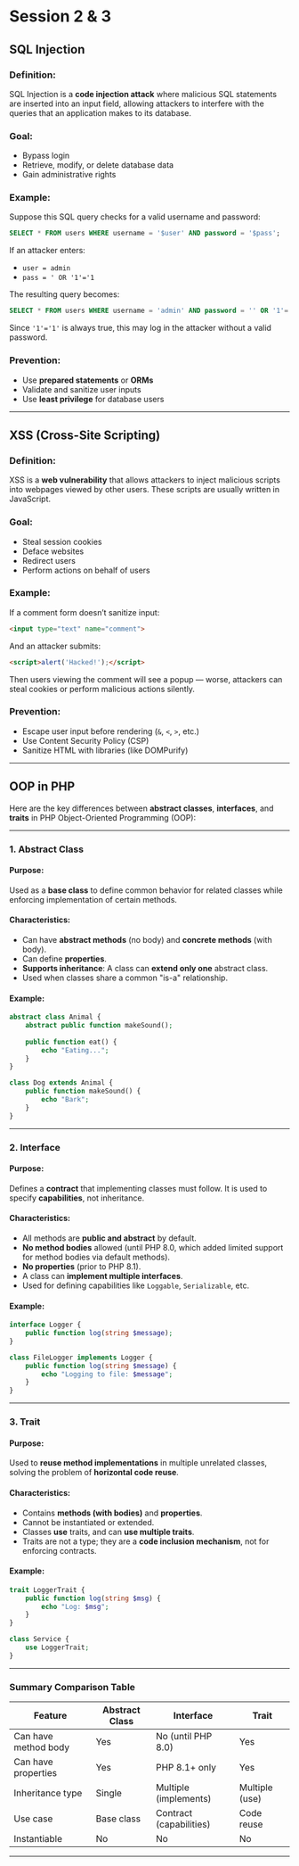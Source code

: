 # Session 2 & 3

## **SQL Injection**

###  **Definition:**

SQL Injection is a **code injection attack** where malicious SQL statements are inserted into an input field, allowing attackers to interfere with the queries that an application makes to its database.

###  **Goal:**

* Bypass login
* Retrieve, modify, or delete database data
* Gain administrative rights

###  **Example:**

Suppose this SQL query checks for a valid username and password:

```sql
SELECT * FROM users WHERE username = '$user' AND password = '$pass';
```

If an attacker enters:

* `user = admin`
* `pass = ' OR '1'='1`

The resulting query becomes:

```sql
SELECT * FROM users WHERE username = 'admin' AND password = '' OR '1'='1';
```

Since `'1'='1'` is always true, this may log in the attacker without a valid password.

###  **Prevention:**

* Use **prepared statements** or **ORMs**
* Validate and sanitize user inputs
* Use **least privilege** for database users

---

## **XSS (Cross-Site Scripting)**

###  **Definition:**

XSS is a **web vulnerability** that allows attackers to inject malicious scripts into webpages viewed by other users. These scripts are usually written in JavaScript.

###  **Goal:**

* Steal session cookies
* Deface websites
* Redirect users
* Perform actions on behalf of users

###  **Example:**

If a comment form doesn’t sanitize input:

```html
<input type="text" name="comment">
```

And an attacker submits:

```html
<script>alert('Hacked!');</script>
```

Then users viewing the comment will see a popup — worse, attackers can steal cookies or perform malicious actions silently.

###  **Prevention:**

* Escape user input before rendering (`&`, `<`, `>`, etc.)
* Use Content Security Policy (CSP)
* Sanitize HTML with libraries (like DOMPurify)

---


## OOP in PHP

Here are the key differences between **abstract classes**, **interfaces**, and **traits** in PHP Object-Oriented Programming (OOP):

---

### **1. Abstract Class**

#### Purpose:

Used as a **base class** to define common behavior for related classes while enforcing implementation of certain methods.

#### Characteristics:

* Can have **abstract methods** (no body) and **concrete methods** (with body).
* Can define **properties**.
* **Supports inheritance**: A class can **extend only one** abstract class.
* Used when classes share a common "is-a" relationship.

#### Example:

```php
abstract class Animal {
    abstract public function makeSound();
    
    public function eat() {
        echo "Eating...";
    }
}

class Dog extends Animal {
    public function makeSound() {
        echo "Bark";
    }
}
```

---

### **2. Interface**

#### Purpose:

Defines a **contract** that implementing classes must follow. It is used to specify **capabilities**, not inheritance.

#### Characteristics:

* All methods are **public and abstract** by default.
* **No method bodies** allowed (until PHP 8.0, which added limited support for method bodies via default methods).
* **No properties** (prior to PHP 8.1).
* A class can **implement multiple interfaces**.
* Used for defining capabilities like `Loggable`, `Serializable`, etc.

#### Example:

```php
interface Logger {
    public function log(string $message);
}

class FileLogger implements Logger {
    public function log(string $message) {
        echo "Logging to file: $message";
    }
}
```

---

### **3. Trait**

#### Purpose:

Used to **reuse method implementations** in multiple unrelated classes, solving the problem of **horizontal code reuse**.

#### Characteristics:

* Contains **methods (with bodies)** and **properties**.
* Cannot be instantiated or extended.
* Classes **use** traits, and can **use multiple traits**.
* Traits are not a type; they are a **code inclusion mechanism**, not for enforcing contracts.

#### Example:

```php
trait LoggerTrait {
    public function log(string $msg) {
        echo "Log: $msg";
    }
}

class Service {
    use LoggerTrait;
}
```

---

### **Summary Comparison Table**

| Feature              | Abstract Class | Interface               | Trait          |
| -------------------- | -------------- | ----------------------- | -------------- |
| Can have method body | Yes            | No (until PHP 8.0)      | Yes            |
| Can have properties  | Yes            | PHP 8.1+ only           | Yes            |
| Inheritance type     | Single         | Multiple (implements)   | Multiple (use) |
| Use case             | Base class     | Contract (capabilities) | Code reuse     |
| Instantiable         | No             | No                      | No             |

---
